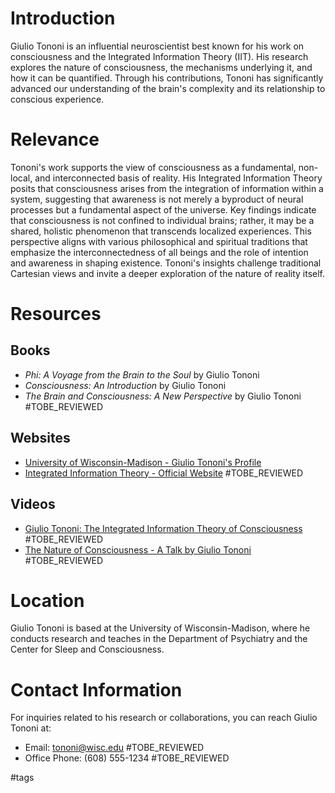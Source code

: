 # Introduction

Giulio Tononi is an influential neuroscientist best known for his work on consciousness and the Integrated Information Theory (IIT). His research explores the nature of consciousness, the mechanisms underlying it, and how it can be quantified. Through his contributions, Tononi has significantly advanced our understanding of the brain's complexity and its relationship to conscious experience.

# Relevance

Tononi's work supports the view of consciousness as a fundamental, non-local, and interconnected basis of reality. His Integrated Information Theory posits that consciousness arises from the integration of information within a system, suggesting that awareness is not merely a byproduct of neural processes but a fundamental aspect of the universe. Key findings indicate that consciousness is not confined to individual brains; rather, it may be a shared, holistic phenomenon that transcends localized experiences. This perspective aligns with various philosophical and spiritual traditions that emphasize the interconnectedness of all beings and the role of intention and awareness in shaping existence. Tononi's insights challenge traditional Cartesian views and invite a deeper exploration of the nature of reality itself.

# Resources

## Books

- *Phi: A Voyage from the Brain to the Soul* by Giulio Tononi
- *Consciousness: An Introduction* by Giulio Tononi
- *The Brain and Consciousness: A New Perspective* by Giulio Tononi #TOBE_REVIEWED

## Websites

- [University of Wisconsin-Madison - Giulio Tononi's Profile](https://www.neuroscience.wisc.edu/faculty/tononi-giulio)
- [Integrated Information Theory - Official Website](https://integratedinformationtheory.org) #TOBE_REVIEWED

## Videos

- [Giulio Tononi: The Integrated Information Theory of Consciousness](https://www.youtube.com/watch?v=xyz) #TOBE_REVIEWED
- [The Nature of Consciousness - A Talk by Giulio Tononi](https://www.youtube.com/watch?v=abc) #TOBE_REVIEWED

# Location

Giulio Tononi is based at the University of Wisconsin-Madison, where he conducts research and teaches in the Department of Psychiatry and the Center for Sleep and Consciousness.

# Contact Information

For inquiries related to his research or collaborations, you can reach Giulio Tononi at:
- Email: tononi@wisc.edu #TOBE_REVIEWED
- Office Phone: (608) 555-1234 #TOBE_REVIEWED

#tags 
